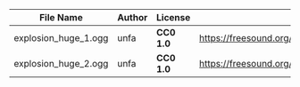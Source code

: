 | File Name        | Author   | License   | Link                            |
|------------------|----------|-----------|---------------------------------|
| explosion_huge_1.ogg | unfa | **CC0 1.0** | https://freesound.org/people/unfa/sounds/352143/ |
| explosion_huge_2.ogg | unfa | **CC0 1.0** | https://freesound.org/people/unfa/sounds/352143/ |

